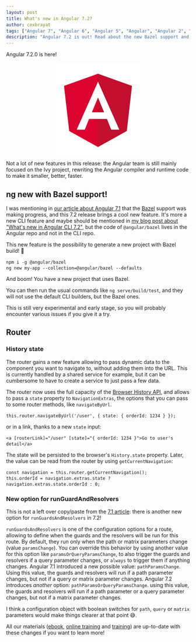 ```yaml
---
layout: post
title: What's new in Angular 7.2?
author: cexbrayat
tags: ["Angular 7", "Angular 6", "Angular 5", "Angular", "Angular 2", "Angular 4"]
description: "Angular 7.2 is out! Read about the new Bazel support and more!"
---
```


Angular&nbsp;7.2.0 is here!

<p style="text-align: center;">
  <a href="https://github.com/angular/angular/blob/master/CHANGELOG.md#TODO">
    <img class="rounded img-fluid" style="max-width: 100%" src="/assets/images/angular.png" alt="Angular logo" />
  </a>
</p>

Not a lot of new features in this release:
the Angular team is still mainly focused on the Ivy project,
rewriting the Angular compiler and runtime code to make it smaller, better, faster.


## ng new with Bazel support!

I was mentioning in [our article about Angular 7.1](/2018/11/22/what-is-new-angular-7.1) that the [Bazel](https://bazel.build/) support was making progress,
and this 7.2 release brings a cool new feature.
It's more a new CLI feature and maybe should be mentioned in [my blog post about "What's new in Angular CLI 7.2"](/2018/12/TODO/angular-cli-7.2), but the code of `@angular/bazel` lives in the Angular repo and not in the CLI repo.

This new feature is the possibility to generate a new project with Bazel build! 🚀

    npm i -g @angular/bazel
    ng new my-app --collection=@angular/bazel --defaults

And boom! You have a new project that uses Bazel.

You can then run the usual commands like `ng serve/build/test`,
and they will not use the default CLI builders, but the Bazel ones.

This is still very experimental and early stage,
so you will probably encounter various issues if you give it a try.

## Router

### History state

The router gains a new feature allowing to pass dynamic data to the component you want to navigate to,
without adding them into the URL.
This is currently handled by a shared service for example,
but it can be cumbersome to have to create a service to just pass a few data.

The router now uses the full capacity of the [Browser History API](https://developer.mozilla.org/en-US/docs/Web/API/History_API),
and allows to pass a `state` property to `NavigationExtras`,
the options that you can pass to some router methods, like `navigateByUrl`.

    this.router.navigateByUrl('/user', { state: { orderId: 1234 } });

or in a link, thanks to a new `state` input:

    <a [routerLink]="/user" [state]="{ orderId: 1234 }">Go to user's detail</a>

The state will be persisted to the browser's `History.state` property.
Later, the value can be read from the router by using `getCurrentNavigation`:

    const navigation = this.router.getCurrentNavigation();
    this.orderId = navigation.extras.state ? navigation.extras.state.orderId : 0;

### New option for runGuardAndResolvers

This is not a left over copy/paste from the [7.1 article](/2018/11/22/what-is-new-angular-7.1):
there is another new option for `runGuardsAndResolvers` in 7.2!

`runGuardsAndResolvers` is one of the configuration options for a route,
allowing to define when the guards and the resolvers will be run for this route.
By default, they run only when the path or matrix parameters change (value `paramsChange`).
You can override this behavior by using another value for this option like `paramsOrQueryParamsChange`,
to also trigger the guards and resolvers if a query parameter changes,
or `always` to trigger them if anything changes.
Angular 7.1 introduced a new possible value: `pathParamsChange`.
Using this value, the guards and resolvers will run if a path parameter changes,
but not if a query or matrix parameter changes.
Angular 7.2 introduces *another* option: `pathParamsOrQueryParamsChange`.
using this value, the guards and resolvers will run if a path parameter or a query parameter changes,
but not if a matrix parameter changes.

I think a configuration object with boolean switches for `path`, `query` or `matrix` parameters
would make things clearer at that point 😅.

All our materials ([ebook](https://books.ninja-squad.com/angular), [online training](https://angular-exercises.ninja-squad.com/) and [training](https://ninja-squad.com/training/angular)) are up-to-date with these changes if you want to learn more!
